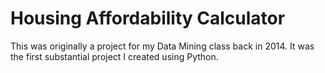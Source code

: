 # Housing Affordability Calculator
This was originally a project for my Data Mining class back in 2014. It was the first substantial project I created using Python.
